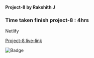 **Project-8 by Rakshith J**

### Time taken finish project-8 : 4hrs

Netlify

[Project-8 live-link](https://live-class-project-8-rj.netlify.app/)

![Badge](https://img.shields.io/badge/Project--8-Live-brightgreen)
